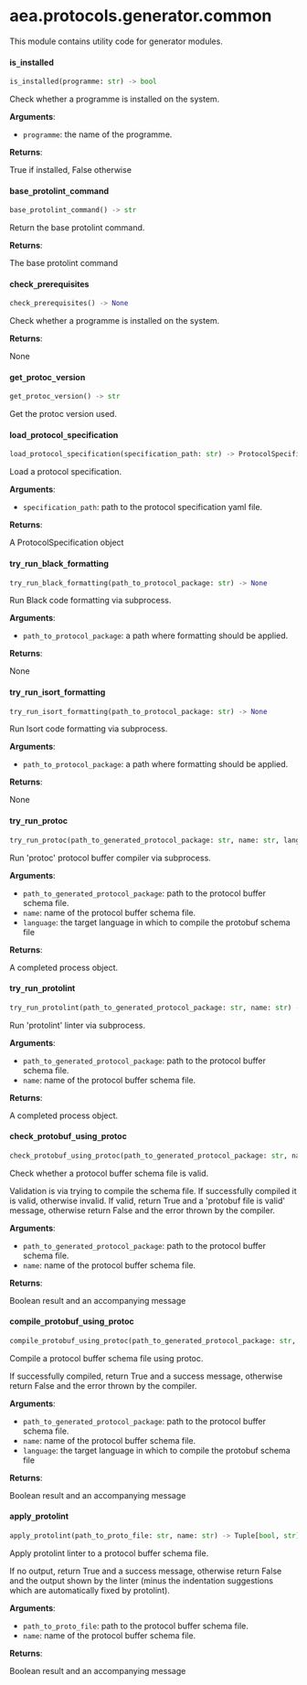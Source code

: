 <a name="aea.protocols.generator.common"></a>
# aea.protocols.generator.common

This module contains utility code for generator modules.

<a name="aea.protocols.generator.common.is_installed"></a>
#### is`_`installed

```python
is_installed(programme: str) -> bool
```

Check whether a programme is installed on the system.

**Arguments**:

- `programme`: the name of the programme.

**Returns**:

True if installed, False otherwise

<a name="aea.protocols.generator.common.base_protolint_command"></a>
#### base`_`protolint`_`command

```python
base_protolint_command() -> str
```

Return the base protolint command.

**Returns**:

The base protolint command

<a name="aea.protocols.generator.common.check_prerequisites"></a>
#### check`_`prerequisites

```python
check_prerequisites() -> None
```

Check whether a programme is installed on the system.

**Returns**:

None

<a name="aea.protocols.generator.common.get_protoc_version"></a>
#### get`_`protoc`_`version

```python
get_protoc_version() -> str
```

Get the protoc version used.

<a name="aea.protocols.generator.common.load_protocol_specification"></a>
#### load`_`protocol`_`specification

```python
load_protocol_specification(specification_path: str) -> ProtocolSpecification
```

Load a protocol specification.

**Arguments**:

- `specification_path`: path to the protocol specification yaml file.

**Returns**:

A ProtocolSpecification object

<a name="aea.protocols.generator.common.try_run_black_formatting"></a>
#### try`_`run`_`black`_`formatting

```python
try_run_black_formatting(path_to_protocol_package: str) -> None
```

Run Black code formatting via subprocess.

**Arguments**:

- `path_to_protocol_package`: a path where formatting should be applied.

**Returns**:

None

<a name="aea.protocols.generator.common.try_run_isort_formatting"></a>
#### try`_`run`_`isort`_`formatting

```python
try_run_isort_formatting(path_to_protocol_package: str) -> None
```

Run Isort code formatting via subprocess.

**Arguments**:

- `path_to_protocol_package`: a path where formatting should be applied.

**Returns**:

None

<a name="aea.protocols.generator.common.try_run_protoc"></a>
#### try`_`run`_`protoc

```python
try_run_protoc(path_to_generated_protocol_package: str, name: str, language: str = PROTOCOL_LANGUAGE_PYTHON) -> None
```

Run 'protoc' protocol buffer compiler via subprocess.

**Arguments**:

- `path_to_generated_protocol_package`: path to the protocol buffer schema file.
- `name`: name of the protocol buffer schema file.
- `language`: the target language in which to compile the protobuf schema file

**Returns**:

A completed process object.

<a name="aea.protocols.generator.common.try_run_protolint"></a>
#### try`_`run`_`protolint

```python
try_run_protolint(path_to_generated_protocol_package: str, name: str) -> None
```

Run 'protolint' linter via subprocess.

**Arguments**:

- `path_to_generated_protocol_package`: path to the protocol buffer schema file.
- `name`: name of the protocol buffer schema file.

**Returns**:

A completed process object.

<a name="aea.protocols.generator.common.check_protobuf_using_protoc"></a>
#### check`_`protobuf`_`using`_`protoc

```python
check_protobuf_using_protoc(path_to_generated_protocol_package: str, name: str) -> Tuple[bool, str]
```

Check whether a protocol buffer schema file is valid.

Validation is via trying to compile the schema file. If successfully compiled it is valid, otherwise invalid.
If valid, return True and a 'protobuf file is valid' message, otherwise return False and the error thrown by the compiler.

**Arguments**:

- `path_to_generated_protocol_package`: path to the protocol buffer schema file.
- `name`: name of the protocol buffer schema file.

**Returns**:

Boolean result and an accompanying message

<a name="aea.protocols.generator.common.compile_protobuf_using_protoc"></a>
#### compile`_`protobuf`_`using`_`protoc

```python
compile_protobuf_using_protoc(path_to_generated_protocol_package: str, name: str, language: str) -> Tuple[bool, str]
```

Compile a protocol buffer schema file using protoc.

If successfully compiled, return True and a success message,
otherwise return False and the error thrown by the compiler.

**Arguments**:

- `path_to_generated_protocol_package`: path to the protocol buffer schema file.
- `name`: name of the protocol buffer schema file.
- `language`: the target language in which to compile the protobuf schema file

**Returns**:

Boolean result and an accompanying message

<a name="aea.protocols.generator.common.apply_protolint"></a>
#### apply`_`protolint

```python
apply_protolint(path_to_proto_file: str, name: str) -> Tuple[bool, str]
```

Apply protolint linter to a protocol buffer schema file.

If no output, return True and a success message,
otherwise return False and the output shown by the linter
(minus the indentation suggestions which are automatically fixed by protolint).

**Arguments**:

- `path_to_proto_file`: path to the protocol buffer schema file.
- `name`: name of the protocol buffer schema file.

**Returns**:

Boolean result and an accompanying message

